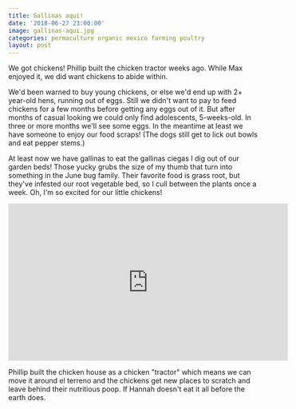 ```yaml
---
title: Gallinas aqui!
date: '2018-06-27 23:00:00'
image: gallinas-aqui.jpg
categories: permaculture organic mexico farming poultry
layout: post
---
```


We got chickens! Phillip built the chicken tractor weeks ago. While Max enjoyed it, we did want chickens to abide within.

We'd been warned to buy young chickens, or else we'd end up with 2+ year-old hens, running out of eggs. Still we didn't want to pay to feed chickens for a few months before getting any eggs out of it. But after months of casual looking we could only find adolescents, 5-weeks-old. In three or more months we'll see some eggs.
In the meantime at least we have someone to enjoy our food scraps! (The dogs still get to lick out bowls and eat pepper stems.)

At least now we have gallinas to eat the gallinas ciegas I dig out of our garden beds! Those yucky grubs the size of my thumb that turn into something in the June bug family. Their favorite food is grass root, but they've infested our root vegetable bed, so I cull between the plants once a week. Oh, I'm so excited for our little chickens!
<iframe width="560" height="315" src="https://www.youtube.com/embed/wALCfp6xmyQ" frameborder="0" allow="autoplay; encrypted-media" allowfullscreen></iframe>

Phillip built the chicken house as a chicken "tractor" which means we can move it around el terreno and the chickens get new places to scratch and leave behind their nutritious poop. If Hannah doesn't eat it all before the earth does.